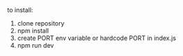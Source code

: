 to install:

1. clone repository
2. npm install
3. create PORT env variable or hardcode PORT in index.js
4. npm run dev
